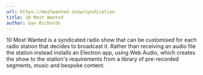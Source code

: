 ```yaml
---
url: https://mostwanted.show/syndication
title: 10 Most Wanted
author: Gav Richards
---
```


10 Most Wanted is a syndicated radio show that can be customised for each radio station that decides to broadcast it. Rather than receiving an audio file the station instead installs an Electron app, using Web Audio, which creates the show to the station's requirements from a library of pre-recorded segments, music and bespoke content.
